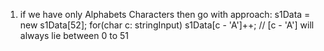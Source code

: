 1.  if we have only Alphabets Characters then go with approach:
    s1Data = new s1Data[52];
    for(char c: stringInput)
    s1Data[c - 'A']++; // [c - 'A'] will always lie between 0 to 51